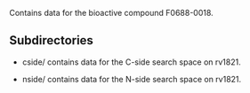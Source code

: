 Contains data for the bioactive compound F0688-0018.

## Subdirectories

- cside/ contains data for the C-side search space on rv1821.

- nside/ contains data for the N-side search space on rv1821.

